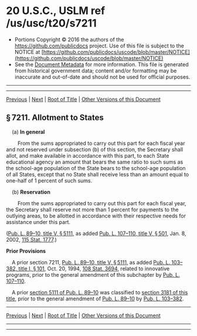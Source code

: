 ---
---

# 20 U.S.C., USLM ref /us/usc/t20/s7211

* Portions Copyright © 2016 the authors of the https://github.com/publicdocs project.
  Use of this file is subject to the NOTICE at [https://github.com/publicdocs/uscode/blob/master/NOTICE](https://github.com/publicdocs/uscode/blob/master/NOTICE)
* See the [Document Metadata](././../../../../../../..//README.md) for more information.
  This file is generated from historical government data; content and/or formatting may be inaccurate and out-of-date and should not be used for official purposes.

----------
----------

[Previous](./../../../../../../..//us/usc/t20/ch70/schV/ptA/spt1/m__us_usc_t20_ch70_schV_ptA_spt1.md) | [Next](./../../../../../../..//us/usc/t20/ch70/schV/ptA/spt1/m__us_usc_t20_s7211a.md) | [Root of Title](./../../../../../../../) | [Other Versions of this Document](https://publicdocs.github.io/go/links?ns=uslm&ref=%2Fus%2Fusc%2Ft20%2Fs7211)

## § 7211. Allotment to States

    (a) __In general__ 

        From the sums appropriated to carry out this part for each fiscal year and not reserved under subsection (b) of this section, the Secretary shall allot, and make available in accordance with this part, to each State educational agency an amount that bears the same ratio to such sums as the school-age population of the State bears to the school-age population of all States, except that no State shall receive less than an amount equal to one-half of 1 percent of such sums.

    (b) __Reservation__ 

        From the sums appropriated to carry out this part for each fiscal year, the Secretary shall reserve not more than 1 percent for payments to the outlying areas, to be allotted in accordance with their respective needs for assistance under this part.

([Pub. L. 89–10, title V, § 5111][/us/pl/89/10/s5111], as added [Pub. L. 107–110, title V, § 501][/us/pl/107/110/s501], Jan. 8, 2002, [115 Stat. 1777][/us/stat/115/1777].)

 __Prior Provisions__ 

    A prior section 7211, [Pub. L. 89–10, title V, § 5111][/us/pl/89/10/s5111], as added [Pub. L. 103–382, title I, § 101][/us/pl/103/382/s101], Oct. 20, 1994, [108 Stat. 3694][/us/stat/108/3694], related to innovative programs, prior to the general amendment of this subchapter by [Pub. L. 107–110][/us/pl/107/110].

    A prior [section 5111 of Pub. L. 89–10][/us/pl/89/10/s5111] was classified to [section 3181 of this title][/us/usc/t20/s3181], prior to the general amendment of [Pub. L. 89–10][/us/pl/89/10] by [Pub. L. 103–382][/us/pl/103/382].

----------

[Previous](./../../../../../../..//us/usc/t20/ch70/schV/ptA/spt1/m__us_usc_t20_ch70_schV_ptA_spt1.md) | [Next](./../../../../../../..//us/usc/t20/ch70/schV/ptA/spt1/m__us_usc_t20_s7211a.md) | [Root of Title](./../../../../../../../) | [Other Versions of this Document](https://publicdocs.github.io/go/links?ns=uslm&ref=%2Fus%2Fusc%2Ft20%2Fs7211)

----------
----------

[/us/pl/89/10/s5111]: https://publicdocs.github.io/go/links?ns=uslm&ref=%2Fus%2Fpl%2F89%2F10%2Fs5111
[/us/pl/107/110/s501]: https://publicdocs.github.io/go/links?ns=uslm&ref=%2Fus%2Fpl%2F107%2F110%2Fs501
[/us/stat/115/1777]: https://publicdocs.github.io/go/links?ns=uslm&ref=%2Fus%2Fstat%2F115%2F1777
[/us/pl/89/10/s5111]: https://publicdocs.github.io/go/links?ns=uslm&ref=%2Fus%2Fpl%2F89%2F10%2Fs5111
[/us/pl/103/382/s101]: https://publicdocs.github.io/go/links?ns=uslm&ref=%2Fus%2Fpl%2F103%2F382%2Fs101
[/us/stat/108/3694]: https://publicdocs.github.io/go/links?ns=uslm&ref=%2Fus%2Fstat%2F108%2F3694
[/us/pl/107/110]: https://publicdocs.github.io/go/links?ns=uslm&ref=%2Fus%2Fpl%2F107%2F110
[/us/pl/89/10/s5111]: https://publicdocs.github.io/go/links?ns=uslm&ref=%2Fus%2Fpl%2F89%2F10%2Fs5111
[/us/usc/t20/s3181]: https://publicdocs.github.io/go/links?ns=uslm&ref=%2Fus%2Fusc%2Ft20%2Fs3181
[/us/pl/89/10]: https://publicdocs.github.io/go/links?ns=uslm&ref=%2Fus%2Fpl%2F89%2F10
[/us/pl/103/382]: https://publicdocs.github.io/go/links?ns=uslm&ref=%2Fus%2Fpl%2F103%2F382


